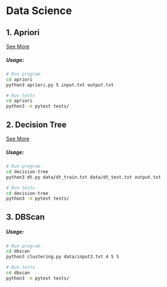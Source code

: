 # Data Science

## 1. Apriori

[See More](./apriori)

##### Usage:

```bash
# Run program
cd apriori
python3 apriori.py 5 input.txt output.txt

# Run tests
cd apriori
python3 -m pytest tests/
```

## 2. Decision Tree

[See More](./decision-tree)

##### Usage:

```bash
# Run program
cd decision-tree
python3 dt.py data/dt_train.txt data/dt_test.txt output.txt

# Run tests
cd decision-tree
python3 -m pytest tests/
```

## 3. DBScan

##### Usage:

```bash
# Run program
cd dbscan
python3 clustering.py data/input3.txt 4 5 5

# Run tests
cd dbscan
python3 -m pytest tests/
```

